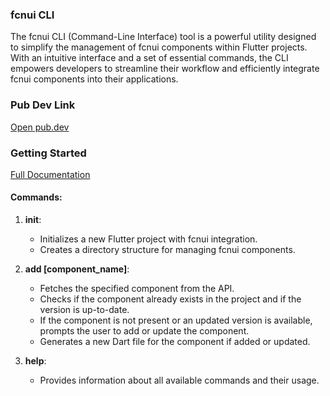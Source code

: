 ### fcnui CLI

The fcnui CLI (Command-Line Interface) tool is a powerful utility designed to simplify the management of fcnui components within Flutter projects. With an intuitive interface and a set of essential commands, the CLI empowers developers to streamline their workflow and efficiently integrate fcnui components into their applications.

### Pub Dev Link

<a target="_blank" href="https://pub.dev/packages/fcnui">Open pub.dev</a>

### Getting Started

<a target="_blank" href="https://github.com/shoh-dev/fcnui/wiki">Full Documentation</a>

#### Commands:

1. **init**:
    - Initializes a new Flutter project with fcnui integration.
    - Creates a directory structure for managing fcnui components.

2. **add [component_name]**:
    - Fetches the specified component from the API.
    - Checks if the component already exists in the project and if the version is up-to-date.
    - If the component is not present or an updated version is available, prompts the user to add or update the component.
    - Generates a new Dart file for the component if added or updated.

3. **help**:
    - Provides information about all available commands and their usage.